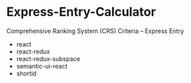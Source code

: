 # Express-Entry-Calculator
Comprehensive Ranking System (CRS) Criteria – Express Entry

* react
* react-redux
* react-redux-subspace
* semantic-ui-react
* shortid


